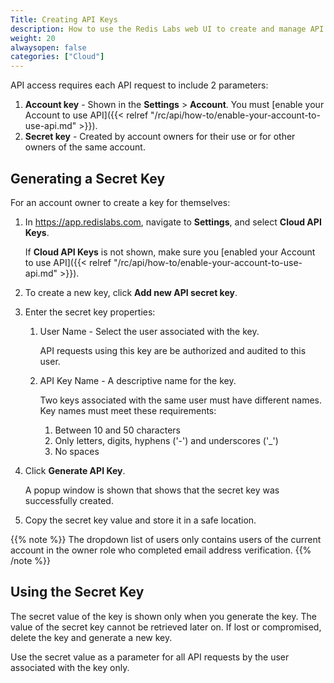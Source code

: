 ```yaml
---
Title: Creating API Keys
description: How to use the Redis Labs web UI to create and manage API Keys for your Account's team owners
weight: 20
alwaysopen: false
categories: ["Cloud"]
---
```

API access requires each API request to include 2 parameters:

1. **Account key** - Shown in the **Settings** > **Account**.
    You must [enable your Account to use API]({{< relref  "/rc/api/how-to/enable-your-account-to-use-api.md" >}}).
1. **Secret key** - Created by account owners for their use or for other owners of the same account.

## Generating a Secret Key

For an account owner to create a key for themselves:

1. In <https://app.redislabs.com>, navigate to **Settings**, and select **Cloud API Keys**.

    If **Cloud API Keys** is not shown, make sure you [enabled your Account to use API]({{< relref  "/rc/api/how-to/enable-your-account-to-use-api.md" >}}).
1. To create a new key, click **Add new API secret key**.
1. Enter the secret key properties:
    1. User Name - Select the user associated with the key.

        API requests using this key are be authorized and audited to this user.
    1. API Key Name - A descriptive name for the key.

        Two keys associated with the same user must have different names. Key names must meet these requirements:
        1. Between 10 and 50 characters
        1. Only letters, digits, hyphens ('-') and underscores ('_')
        1. No spaces
1. Click **Generate API Key**.

    A popup window is shown that shows that the secret key was successfully created.
1. Copy the secret key value and store it in a safe location.

{{% note %}}
The dropdown list of users only contains users of the current account in the owner role who completed email address verification.
{{% /note %}}

## Using the Secret Key

The secret value of the key is shown only when you generate the key.
The value of the secret key cannot be retrieved later on.
If lost or compromised, delete the key and generate a new key.

Use the secret value as a parameter for all API requests by the user associated with the key only.
